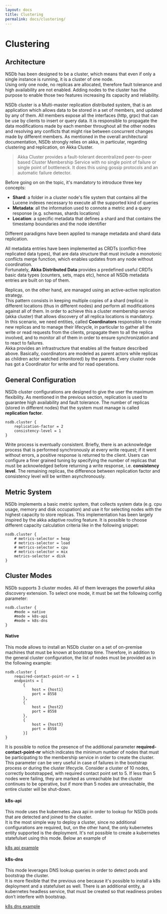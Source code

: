 ```yaml
---
layout: docs
title: Clustering
permalink: docs/clustering/
---
```


# Clustering

## Architecture

NSDb has been designed to be a cluster, which means that even if only a single instance is running, it is a cluster of one node.  
Using only one node, no replicas are allocated, therefore fault tolerance and high availability are not enabled. 
Adding nodes to the cluster has the purpose to enable those two features increasing its capacity and reliability.

NSDb cluster is a Multi-master replication distributed system, that is an application which allows data to be stored in a set of members, 
and updated by any of them. 
All members expose all the interfaces (http, grpc) that can be use by clients to insert or query data. 
It is responsible to propagate the data modifications made by each member throughout all the other nodes 
and resolving any conflicts that might rise between concurrent changes made by different members. 
As mentioned in the overall architectural documentation, NSDb strongly relies on akka, in particular, regarding clustering and replication, on Akka Cluster. 

> Akka Cluster provides a fault-tolerant decentralized peer-to-peer based Cluster Membership Service with no single point of failure or single point of bottleneck. 
It does this using gossip protocols and an automatic failure detector.   


Before going on on the topic, it's mandatory to introduce three key concepts:
- **Shard**: a folder in a cluster node's file system that contains all the Lucene indexes necessary to execute all the supported kind of queries
- **Metadata**: all the information used to connote a metric and a query response (e.g. schemas, shards locations)
- **Location**: a specific metadata that defines a shard and that contains the timestamp boundaries and the node identifier

Different paradigms have been applied to manage metadata and shard data replication.

All metadata entries have been implemented as CRDTs (conflict-free replicated data types),
that are data structure that must include a monotonic conflicts merge function, which enables updates from any node without coordination. 
<br>Fortunately, **Akka Distributed Data** provides a predefined useful CRDTs basic 
data types (counters, sets, maps etc), hence all NSDb metadata entries are built on top of them. 

Replicas, on the other hand, are managed using an active-active replication strategy.
<br>This pattern consists in keeping multiple copies of a shard (replica) in different locations (thus in different nodes) and perform all modifications against all of them. 
In order to achieve this a cluster membership service (akka cluster) that allows discovery  of all replica locations is mandatory.
<br>In this scenario, we need entities, called **Coordinators** responsible to create new replicas and to manage their lifecycle,
in particular to gather all the write or read requests from the clients, propagate them to all the replica involved, and to monitor
all of them in order to ensure synchronization and to react to failures.
<br>Akka provides an infrastructure that enables all the feature described above. Basically, coordinators are modeled as parent actors while replicas as children actor watched (monitored) by the parents.
Every cluster node has got a Coordinator for write and for read operations.
                                                                                                          
## General Configuration

NSDb cluster configurations are designed to give the user the maximum flexibility. 
As mentioned in the previous section, replication is used to guarantee high availability and fault tolerance.
The number of replicas (stored in different nodes) that the system must manage is called **replication factor**. 

```$
nsdb.cluster {
    replication-factor = 2
    consistency-level = 1
}
```

Write process is eventually consistent. 
Briefly, there is an acknowledge process that is performed synchronously at every write request; if it went without errors, a positive response is returned to the client. 
Users can configure a finer grained tuning by specifying the number of replicas that must be acknowledged before returning a write response, i.e. **consistency level**.
The remaining replicas, the difference between replication factor and consistency level will be written asynchronously.
 

## Metric System

NSDb implements a basic metric system, that collects system data (e.g. cpu usage, memory and disk occupation) and use it for selecting nodes 
with the highest capacity to store replicas.
This implementation has been largely inspired by the akka adaptive routing feature.
It is possible to choose different capacity calculation criteria like in the following snippet:

```
nsdb.cluster {
    # metrics-selector = heap
    # metrics-selector = load
    # metrics-selector = cpu
    # metrics-selector = mix
    metrics-selector = disk
}
```

## Cluster Modes

NSDb supports 3 cluster modes. All of them leverages the powerful akka discovery extension.
To select one mode, it must be set the following config parameter:

```
nsdb.cluster {
    #mode = native
    #mode = k8s-api
    #mode = k8s-dns
}
```

#### Native

This mode allows to install an NSDb cluster on a set of on-premise machines that must be known at bootstrap time.
Therefore, in addition to the general cluster configuration, the list of nodes must be provided as in the following example:

```
nsdb.cluster {
    required-contact-point-nr = 1
    endpoints = [
        {
            host = {host1}
            port = 8558
        },
        {
            host = {host2}
            port = 8558
        },
        {
            host = {host3}
            port = 8558
        }]
}
```  

It is possible to notice the presence of the additional parameter __required-contact-point-nr__ 
which indicates the minimum number of nodes that must be participating to the membership service in order to create the cluster.
This parameter can be very useful in case of failures in the bootstrap process or during the cluster lifecycle.
Consider a cluster of 10 nodes, correctly bootstrapped, with required contact point set to 5.
If less than 5 nodes were failing, they are marked as unreachable but the cluster continues to be operative, 
but if more than 5 nodes are unreachable, the entire cluster will be shut-down.

#### k8s-api

This mode uses the kubernetes Java api in order to lookup for NSDb pods that are detected and joined to the cluster.
<br>It is the most simple way to deploy a cluster, since no additional configurations are required, but, on the other hand, the only kubernetes entity supported is the deployment. 
It's not possible to create a kubernetes statefulset using this mode.
Below an example of 

[k8s api example](../k8s/nsdb-cluster-deployment.yml)

#### k8s-dns

This mode leverages DNS lookup queries in order to detect pods and bootstrap the cluster.
<br>It is more flexible that the previous one because it's possible to install a k8s deployment and a statefulset as well.
There is an additional entity, a kubernetes headless service, that must be created so that readiness probes don’t interfere with bootstrap.

[k8s dns example](../k8s/nsdb-cluster-stateful.yml)
